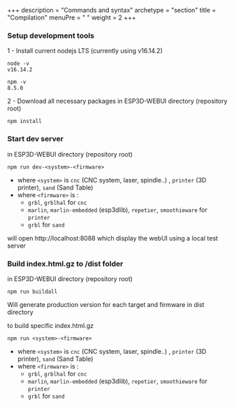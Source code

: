 +++
description = "Commands and syntax"
archetype = "section"
title = "Compilation"
menuPre = "<i class='fas fa-code'></i> "
weight = 2
+++
### Setup development tools

1 - Install current nodejs LTS (currently using v16.14.2)

```
node -v
v16.14.2

npm -v
8.5.0
```

2 - Download all necessary packages in ESP3D-WEBUI directory (repository root)

```
npm install
```

### Start dev server

in ESP3D-WEBUI directory (repository root)

```
npm run dev-<system>-<firmware>
```

-   where `<system>` is `cnc` (CNC system, laser, spindle..) , `printer` (3D printer), `sand` (Sand Table)
-   where `<firmware>` is :
    -   `grbl`, `grblhal` for `cnc`
    -   `marlin`, `marlin-embedded` (esp3dlib), `repetier`, `smoothieware` for `printer` 
    -   `grbl` for `sand`

will open http://localhost:8088 which display the webUI using a local test server

### Build index.html.gz to /dist folder

in ESP3D-WEBUI directory (repository root)

```
npm run buildall
```

Will generate production version for each target and firmware in dist directory

to build specific index.html.gz

```
npm run <system>-<firmware>
```

-   where `<system>` is `cnc` (CNC system, laser, spindle..) , `printer` (3D printer), `sand` (Sand Table)
-   where `<firmware>` is :
    -   `grbl`, `grblhal` for `cnc`
    -   `marlin`, `marlin-embedded` (esp3dlib), `repetier`, `smoothieware` for `printer` 
    -   `grbl` for `sand`
